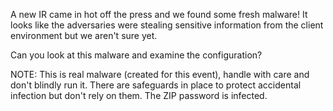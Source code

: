 A new IR came in hot off the press and we found some fresh malware! It looks like the adversaries were stealing sensitive information from the client environment but we aren't sure yet.

Can you look at this malware and examine the configuration?

NOTE: This is real malware (created for this event), handle with care and don't blindly run it. There are safeguards in place to protect accidental infection but don't rely on them. The ZIP password is infected.
